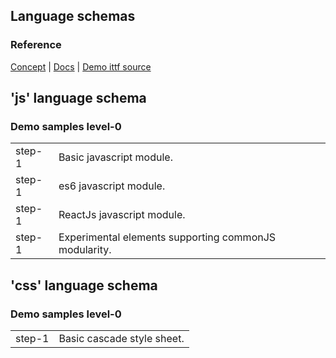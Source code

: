 ## Language schemas
### Reference

<p><a href="https://wizzifactory.github.io/concepts.html#concept-5">Concept</a>  |  <a href="https://wizzifactory.github.io/docs/languageschemas.html">Docs</a>  |  <a href="https://github.com/wizzifactory/wizzi/tree/master/packages/ittf-sources/v5/apps/wizzi-demo/src/ittf/examples/languageschemas">Demo ittf source</a></p>

## 'js' language schema
### Demo samples level-0

<table>
<tr>
<td>step-1</td>
<td>
Basic javascript module.
</tr>
<tr>
<td>step-1</td>
<td>
es6 javascript module.
</tr>
<tr>
<td>step-1</td>
<td>
ReactJs javascript module.
</tr>
<tr>
<td>step-1</td>
<td>
Experimental elements supporting commonJS modularity.
</tr>
</table>

## 'css' language schema
### Demo samples level-0

<table>
<tr>
<td>step-1</td>
<td>
Basic cascade style sheet.
</tr>
</table>

